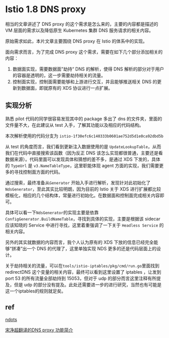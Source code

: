 # Istio 1.8 DNS proxy

相当的文章讲述了 DNS proxy 的这个需求是怎么来的，主要的内容都是描述的 VM 层面的需求以及降低原生 Kubernetes 集群 DNS 服务请求的相关内容。

原始需求如此，本片文章主要围绕 DNS proxy 在 Istio 的体系中的实现。

面向需求而言，为了完成 DNS proxy 这个需求，需要在如下几个部分添加相关的内容：

1. 数据面实现，需要数据面”劫持“ DNS 的解析，使得 DNS 解析的部分对于用户的容器是透明的，这一步需要劫持相关的流量。
2. 控制面实现，控制面需要能够和上游进行交互，并且能够推送相关 DNS 的更新到数据面，即就原有的 XDS 协议进行一点扩展。

## 实现分析

熟悉 pilot 代码的同学很容易发现其中的 package 多出了 dns 的文件夹，里面的文件量不大，在此建议从 test 入手，了解其功能以及相应的代码结构。

本次解析使用的代码分支为 `istio-1f30efc6c140333b0601ae752d5d1e0ca92dbd5b`

从 test 的角度而言，我们看到更新注入数据使用的是 `UpdateLookupTable`，从而我们在代码中直接搜索该函数（因为反正 DNS 该怎么实现都很普通，主要还是看数据来源）。代码里面可以发现具体和猜想的差不多，是通过 XDS 下发的，具体的 `TypeUrl` 是 `v3.NameTableType`，这里职能体现 agent 方面的实现，我们需要更多的寻找控制面方面的代码。

通过搜索，最终准备从`Generator` 开始入手进行解析，发现针对此初始化了 `NdsGenerator`，至此其实比较明朗，因为目前的 Istio 关于 XDS 进行扩展都比较模板化，相应的几个结构体，常量进行初始化。在数据面和控制面完成相关内容即可。

具体可以看一下`NdsGenerator`的实现主要是依靠 `ConfigGenerator.BuildNameTable`，寻找到具体的实现，主要是根据该 sidecar 应该知晓的 Service 中进行寻找，这里着重强调了一下关于 `Headless Service` 的相关内容。

另外的其实就数据的内容而言，我个人认为原有的 XDS 下放的信息已经完全能够“拼凑”出一个 DNS 的代理了，这里单独实现 NDS 更多的还是代码层面上的设计。

关于劫持相关的流量，可以在`tools/istio-iptables/pkg/cmd/run.go`里面找到 redirectDNS 这个变量的相关内容，最终可以看到这里设置了 iptables ，让发到 port 53 的所有流量全部劫持到 15053，但对于 udp 的部分而言这里注释有所提及，但是 udp 的部分没有提及。此处还需要进一步的进行研究，当然也有可能是这一个iptables的规则就足矣。

## ref

[ndots](https://tizeen.github.io/2019/02/27/DNS%E4%B8%AD%E7%9A%84ndots/)

[宋净超翻译的DNS proxy 功能简介](https://zhuanlan.zhihu.com/p/309679795)


